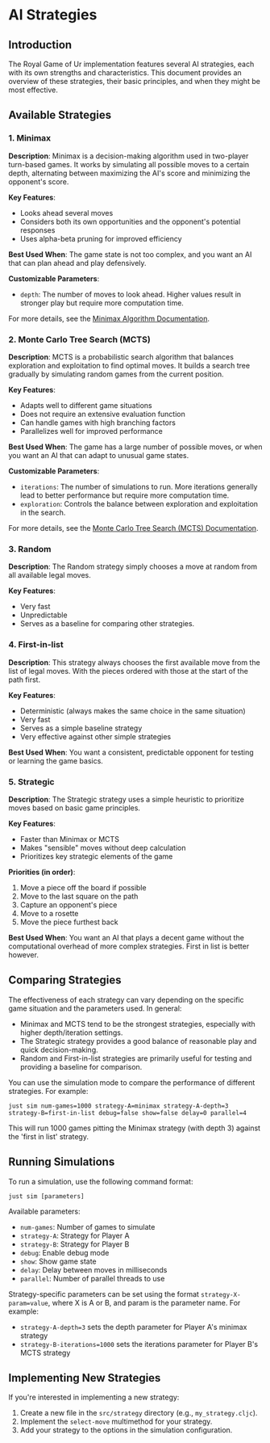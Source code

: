 # AI Strategies 

## Introduction

The Royal Game of Ur implementation features several AI strategies, each with its own strengths and characteristics. This document provides an overview of these strategies, their basic principles, and when they might be most effective.

## Available Strategies

### 1. Minimax

**Description**: Minimax is a decision-making algorithm used in two-player turn-based games. It works by simulating all possible moves to a certain depth, alternating between maximizing the AI's score and minimizing the opponent's score.

**Key Features**:
- Looks ahead several moves
- Considers both its own opportunities and the opponent's potential responses
- Uses alpha-beta pruning for improved efficiency

**Best Used When**: The game state is not too complex, and you want an AI that can plan ahead and play defensively.

**Customizable Parameters**:
- `depth`: The number of moves to look ahead. Higher values result in stronger play but require more computation time.

For more details, see the [Minimax Algorithm Documentation](./minimax.md).

### 2. Monte Carlo Tree Search (MCTS)

**Description**: MCTS is a probabilistic search algorithm that balances exploration and exploitation to find optimal moves. It builds a search tree gradually by simulating random games from the current position.

**Key Features**:
- Adapts well to different game situations
- Does not require an extensive evaluation function
- Can handle games with high branching factors
- Parallelizes well for improved performance

**Best Used When**: The game has a large number of possible moves, or when you want an AI that can adapt to unusual game states.

**Customizable Parameters**:
- `iterations`: The number of simulations to run. More iterations generally lead to better performance but require more computation time.
- `exploration`: Controls the balance between exploration and exploitation in the search.

For more details, see the [Monte Carlo Tree Search (MCTS) Documentation](./mcts.md).

### 3. Random

**Description**: The Random strategy simply chooses a move at random from all available legal moves.

**Key Features**:
- Very fast
- Unpredictable
- Serves as a baseline for comparing other strategies.

### 4. First-in-list

**Description**: This strategy always chooses the first available move from the list of legal moves. With the pieces ordered with those at the start of the path first.

**Key Features**:
- Deterministic (always makes the same choice in the same situation)
- Very fast
- Serves as a simple baseline strategy
- Very effective against other simple strategies 

**Best Used When**: You want a consistent, predictable opponent for testing or learning the game basics.

### 5. Strategic

**Description**: The Strategic strategy uses a simple heuristic to prioritize moves based on basic game principles.

**Key Features**:
- Faster than Minimax or MCTS
- Makes "sensible" moves without deep calculation
- Prioritizes key strategic elements of the game

**Priorities (in order)**:
1. Move a piece off the board if possible
2. Move to the last square on the path
3. Capture an opponent's piece
4. Move to a rosette
5. Move the piece furthest back

**Best Used When**: You want an AI that plays a decent game without the computational overhead of more complex strategies. First in list is better however.

## Comparing Strategies

The effectiveness of each strategy can vary depending on the specific game situation and the parameters used. In general:

- Minimax and MCTS tend to be the strongest strategies, especially with higher depth/iteration settings.
- The Strategic strategy provides a good balance of reasonable play and quick decision-making.
- Random and First-in-list strategies are primarily useful for testing and providing a baseline for comparison.

You can use the simulation mode to compare the performance of different strategies. For example:

```
just sim num-games=1000 strategy-A=minimax strategy-A-depth=3 strategy-B=first-in-list debug=false show=false delay=0 parallel=4
```

This will run 1000 games pitting the Minimax strategy (with depth 3) against the 'first in list' strategy.

## Running Simulations

To run a simulation, use the following command format:

```
just sim [parameters]
```

Available parameters:
- `num-games`: Number of games to simulate
- `strategy-A`: Strategy for Player A
- `strategy-B`: Strategy for Player B 
- `debug`: Enable debug mode
- `show`: Show game state
- `delay`: Delay between moves in milliseconds
- `parallel`: Number of parallel threads to use

Strategy-specific parameters can be set using the format `strategy-X-param=value`, where X is A or B, and param is the parameter name. For example:

- `strategy-A-depth=3` sets the depth parameter for Player A's minimax strategy
- `strategy-B-iterations=1000` sets the iterations parameter for Player B's MCTS strategy

## Implementing New Strategies

If you're interested in implementing a new strategy:

1. Create a new file in the `src/strategy` directory (e.g., `my_strategy.cljc`).
2. Implement the `select-move` multimethod for your strategy.
3. Add your strategy to the options in the simulation configuration.
